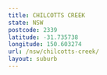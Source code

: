 ```yaml
---
title: CHILCOTTS CREEK
state: NSW
postcode: 2339
latitude: -31.735738
longitude: 150.603274
url: /nsw/chilcotts-creek/
layout: suburb
---
```

